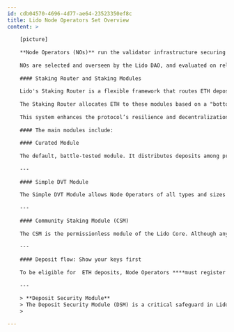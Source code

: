 ```yaml
---
id: cdb04570-4696-4d77-ae64-23523350ef8c
title: Lido Node Operators Set Overview
content: >
    
    [picture]
    
    **Node Operators (NOs)** run the validator infrastructure securing Ethereum’s proof-of-stake network. They provide computational resources for block validation and attestation while operating in a non-custodial model, ensuring users retain control of their staked ETH.
    
    NOs are selected and overseen by the Lido DAO, and evaluated on reliability, performance, and adherence to policies on MEV extraction and validator exits. Lido’s validator set prioritizes decentralization and high performance, balancing security with a diverse range of operators to enhance network resilience.
    
    #### Staking Router and Staking Modules
    
    Lido's Staking Router is a flexible framework that routes ETH deposits to different staking modules, each hosting validator cohorts operating under distinct principles.
    
    The Staking Router allocates ETH to these modules based on a "bottom-up" approach. Modules have stake shares which are essentially ceilings on the maximum amount of stake that can be allocated to a module. Stake is allocated to the module with the least amount of active stake, provided the module has capacity (i.e. depositable validators) and is below its maximum stake share. At the same time, exits are prioritized for operators and modules that have the highest amount of stake. This means that organically, the protocol prioritizes exits from larger operators, and prioritizes allocation to smaller operators (within the defined limits), optimizing decentralization of stake over time.
    
    This system enhances the protocol’s resilience and decentralization.
    
    #### The main modules include:
    
    #### Curated Module
    
    The default, battle-tested module. It distributes deposits among professional NOs curated by the Lido DAO based on strict reliability and performance criteria. The curated operators registry  is  reviewed and adjusted via DAO governance to maintain high standards and adapt to network needs. With no share limits, the module can absorb any amount of stake, and serves as the fallback module when other, smaller, modules are either at full capacity or do not have depositable validators. Node Operators in the Curated Module run validators as they see fit, including using DVT, with guidance from DAO contributors with regards to optimizing the decentralization of the protocol along the axes of geographic, jurisdictional, infrastructural, and software decentralization.
    
    ---
    
    #### Simple DVT Module
    
    The Simple DVT Module allows Node Operators of all types and sizes -- from home stakers to professionals -- to work in concert in so-called Operator Clusters to run validators together using  Distributed Validator Technology (DVT). DVT improves fault tolerance by distributing a validator’s duties across multiple NOs. This approach reduces slashing risks and enhances security. Simple DVT houses clusters using both Obol and SSV DVT technologies.
    
    ---
    
    #### Community Staking Module (CSM)
    
    The CSM is the permissionless module of the Lido Core. Although any NO type can use the module, one of the core aims of CSM is to empower community stakers (individuals running validators in a non-professional capacity), thereby increasing the number of NOs using Lido to run validators and increasing the decentralization of the underlying validator set.  As the module is permissionless, instead of reputation, CSM requires a stETH bond from operators. It employs automated performance monitoring and advanced mechanisms for validator withdrawal and slashing proofs, enhancing transparency and decentralization.
    
    ---
    
    #### Deposit flow: Show your keys first
    
    To be eligible for  ETH deposits, Node Operators ****must register valid validator public keys with the protocol. These keys are verified for uniqueness, correct signatures, and compatibility with consensus specifications. Some staking modules employ optimistic vetting, where keys are considered valid unless flagged by the Deposit Security Module (DSM) guardians.
    
    ---
    
    > **Deposit Security Module**
    > The Deposit Security Module (DSM) is a critical safeguard in Lido’s architecture, designed to protect user deposits from malicious behavior by Node Operators. It prevents exploits such as injecting unauthorized withdrawal credentials or reusing validator keys. The DSM uses a committee of six guardians, requiring a quorum of four to sign deposit transaction data. In case of suspicious activity, the module can halt deposits to ensure safety. Transparency is maintained as all deposit data is published to the publicly observable DataBus contract, ensuring that any party can execute deposits without gating or permissions.
    >

---
```

